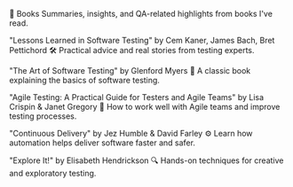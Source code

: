 📘 Books
Summaries, insights, and QA-related highlights from books I've read.

"Lessons Learned in Software Testing" by Cem Kaner, James Bach, Bret Pettichord
🛠️ Practical advice and real stories from testing experts.

"The Art of Software Testing" by Glenford Myers
📖 A classic book explaining the basics of software testing.

"Agile Testing: A Practical Guide for Testers and Agile Teams" by Lisa Crispin & Janet Gregory
🚀 How to work well with Agile teams and improve testing processes.

"Continuous Delivery" by Jez Humble & David Farley
⚙️ Learn how automation helps deliver software faster and safer.

"Explore It!" by Elisabeth Hendrickson
🔍 Hands-on techniques for creative and exploratory testing.
